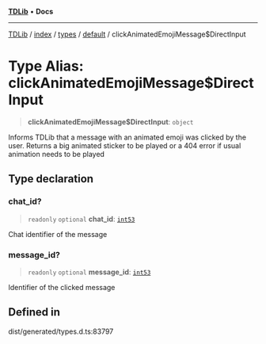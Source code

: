 [**TDLib**](../../../../../../README.md) • **Docs**

***

[TDLib](../../../../../../modules.md) / [index](../../../../../README.md) / [types](../../../README.md) / [default](../README.md) / clickAnimatedEmojiMessage$DirectInput

# Type Alias: clickAnimatedEmojiMessage$DirectInput

> **clickAnimatedEmojiMessage$DirectInput**: `object`

Informs TDLib that a message with an animated emoji was clicked by the user. Returns a big animated sticker to be played or a 404 error if usual animation needs to be played

## Type declaration

### chat\_id?

> `readonly` `optional` **chat\_id**: [`int53`](int53-1.md)

Chat identifier of the message

### message\_id?

> `readonly` `optional` **message\_id**: [`int53`](int53-1.md)

Identifier of the clicked message

## Defined in

dist/generated/types.d.ts:83797
